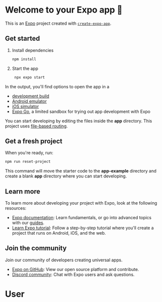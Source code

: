 # Welcome to your Expo app 👋

This is an [Expo](https://expo.dev) project created with [`create-expo-app`](https://www.npmjs.com/package/create-expo-app).

## Get started

1. Install dependencies

   ```bash
   npm install
   ```

2. Start the app

   ```bash
    npx expo start
   ```

In the output, you'll find options to open the app in a

- [development build](https://docs.expo.dev/develop/development-builds/introduction/)
- [Android emulator](https://docs.expo.dev/workflow/android-studio-emulator/)
- [iOS simulator](https://docs.expo.dev/workflow/ios-simulator/)
- [Expo Go](https://expo.dev/go), a limited sandbox for trying out app development with Expo

You can start developing by editing the files inside the **app** directory. This project uses [file-based routing](https://docs.expo.dev/router/introduction).

## Get a fresh project

When you're ready, run:

```bash
npm run reset-project
```

This command will move the starter code to the **app-example** directory and create a blank **app** directory where you can start developing.

## Learn more

To learn more about developing your project with Expo, look at the following resources:

- [Expo documentation](https://docs.expo.dev/): Learn fundamentals, or go into advanced topics with our [guides](https://docs.expo.dev/guides).
- [Learn Expo tutorial](https://docs.expo.dev/tutorial/introduction/): Follow a step-by-step tutorial where you'll create a project that runs on Android, iOS, and the web.

## Join the community

Join our community of developers creating universal apps.

- [Expo on GitHub](https://github.com/expo/expo): View our open source platform and contribute.
- [Discord community](https://chat.expo.dev): Chat with Expo users and ask questions.
# User
